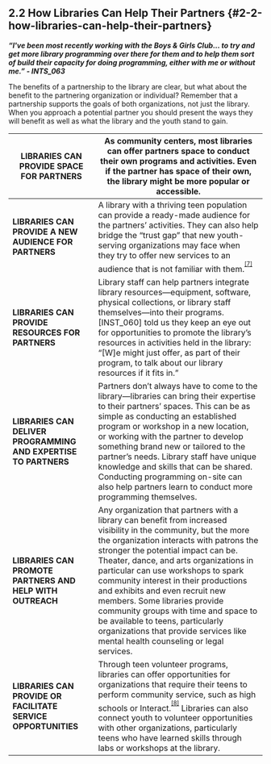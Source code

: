 ## 2.2 How Libraries Can Help Their Partners {#2-2-how-libraries-can-help-their-partners}

**_“I&#039;ve been most recently working with the Boys &amp; Girls Club... to try and get more library programming over there for them and to help them sort of build their capacity for doing programming, either with me or without me.” - INTS_063_**

The benefits of a partnership to the library are clear, but what about the benefit to the partnering organization or individual? Remember that a partnership supports the goals of both organizations, not just the library. When you approach a potential partner you should present the ways they will benefit as well as what the library and the youth stand to gain.

| **LIBRARIES CAN PROVIDE SPACE FOR PARTNERS** | As community centers, most libraries can offer partners space to conduct their own programs and activities. Even if the partner has space of their own, the library might be more popular or accessible. |
| --- | --- |
| **LIBRARIES CAN PROVIDE A NEW AUDIENCE FOR PARTNERS** | A library with a thriving teen population can provide a ready-made audience for the partners’ activities. They can also help bridge the “trust gap” that new youth-serving organizations may face when they try to offer new services to an audience that is not familiar with them.<sup><sup id="281255367986520-footnote-ref-6"><a href="#281255367986520-footnote-6">[7]</a></sup></sup> |
| **LIBRARIES CAN PROVIDE RESOURCES FOR PARTNERS** | Library staff can help partners integrate library resources—equipment, software, physical collections, or library staff themselves—into their programs. [INST_060] told us they keep an eye out for opportunities to promote the library’s resources in activities held in the library: “[W]e might just offer, as part of their program, to talk about our library resources if it fits in.” |
| **LIBRARIES CAN DELIVER PROGRAMMING AND EXPERTISE TO PARTNERS** | Partners don’t always have to come to the library—libraries can bring their expertise to their partners’ spaces. This can be as simple as conducting an established program or workshop in a new location, or working with the partner to develop something brand new or tailored to the partner’s needs. Library staff have unique knowledge and skills that can be shared. Conducting programming on-site can also help partners learn to conduct more programming themselves. |
| **LIBRARIES CAN PROMOTE PARTNERS AND HELP WITH OUTREACH** | Any organization that partners with a library can benefit from increased visibility in the community, but the more the organization interacts with patrons the stronger the potential impact can be. Theater, dance, and arts organizations in particular can use workshops to spark community interest in their productions and exhibits and even recruit new members. Some libraries provide community groups with time and space to be available to teens, particularly organizations that provide services like mental health counseling or legal services. |
| **LIBRARIES CAN PROVIDE OR FACILITATE SERVICE OPPORTUNITIES** | Through teen volunteer programs, libraries can offer opportunities for organizations that require their teens to perform community service, such as high schools or Interact.<sup><sup id="281255367986520-footnote-ref-7"><a href="#281255367986520-footnote-7">[8]</a></sup></sup> Libraries can also connect youth to volunteer opportunities with other organizations, particularly teens who have learned skills through labs or workshops at the library. |

[^7]: Eggers, Dave. _My Wish: Once upon a School_. TED, 2008.

[^8]: Mulder, Natalie. “Encouraging Community Service in the Public Library.” _Young Adult Library Services_, 2011.